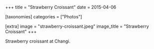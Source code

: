 +++
title = "Strawberry Croissant"
date = 2015-04-06

[taxonomies]
categories = ["Photos"]

[extra]
image = "strawberry-croissant.jpeg"
image_title = "Strawberry Croissant"
+++

Strawberry croissant at Changi.
